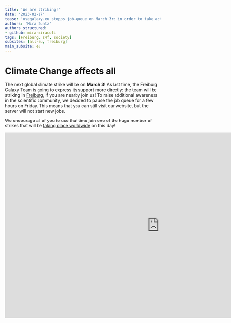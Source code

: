 ```yaml
---
title: 'We are striking!'
date: '2023-02-27'
tease: 'usegalaxy.eu stopps job-queue on March 3rd in order to take action for climate strike'
authors: 'Mira Kuntz'
authors_structured:
- github: mira-miracoli
tags: [Freiburg, s4f, society]
subsites: [all-eu, freiburg]
main_subsite: eu
---
```

# Climate Change affects all 
The next global climate strike will be on **March 3**! As last time, the Freiburg Galaxy Team is going to express its support more directly: the team will be striking in [Freiburg](https://freiburgforfuture.de/03-03/), if you are nearby join us!
To raise additional awareness in the scientific community, we decided to pause the job queue for a few hours on Friday. 
This means that you can still visit our website, but the server will not start new jobs.  

We encourage all of you to use that time join one of the huge number of strikes that will be [taking place worldwide](https://fridaysforfuture.org/march-3/) on this day!

<div class="multiple-img">
    <iframe width="1000" height="600" src="https://globalclimatestrike.net/#map" frameborder="0" allowfullscreen></iframe>
</div>

